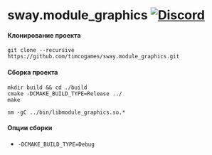 # sway.module_graphics [![Discord](https://discordapp.com/api/guilds/402238411639095297/widget.png)](https://discord.gg/vCMcgwQ)

#### Клонирование проекта

```console
git clone --recursive https://github.com/timcogames/sway.module_graphics.git
```

#### Сборка проекта

```console
mkdir build && cd ./build
cmake -DCMAKE_BUILD_TYPE=Release ../
make
```

```console
nm -gC ../bin/libmodule_graphics.so.*
```

#### Опции сборки

* `-DCMAKE_BUILD_TYPE=Debug`

